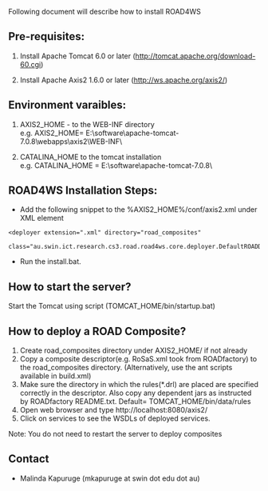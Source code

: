 Following document will describe how to install ROAD4WS

Pre-requisites:
--------------------------------------------------------

 1. Install Apache Tomcat 6.0 or later (http://tomcat.apache.org/download-60.cgi)

 2. Install Apache Axis2 1.6.0 or later (http://ws.apache.org/axis2/)

Environment varaibles:
--------------------------------------------------------

 1. AXIS2_HOME - to the WEB-INF directory  
e.g. AXIS2_HOME= E:\software\apache-tomcat-7.0.8\webapps\axis2\WEB-INF\

 2. CATALINA_HOME  to the tomcat installation  
e.g. CATALINA_HOME = E:\software\apache-tomcat-7.0.8\

ROAD4WS Installation Steps:
--------------------------------------------------------

 * Add the following snippet to the %AXIS2_HOME%/conf/axis2.xml under XML element <axisconfig name="AxisJava2.0">

```  
<deployer extension=".xml" directory="road_composites"  
          class="au.swin.ict.research.cs3.road.road4ws.core.deployer.DefaultROADDeployer"/>
```
 * Run the install.bat. 

How to start the server?
--------------------------------------------------------
Start the Tomcat using script (TOMCAT_HOME/bin/startup.bat)

How to deploy a ROAD Composite?
--------------------------------------------------------
 1. Create road_composites directory under AXIS2_HOME/ if not already  
 2. Copy a composite descriptor(e.g. RoSaS.xml took from ROADfactory) to the road_composites directory. (Alternatively, use the ant scripts available in build.xml)  
 3. Make sure the directory in which the rules(*.drl) are placed are specified correctly in the descriptor. Also copy any dependent jars as instructed by ROADfactory README.txt. Default= TOMCAT_HOME/bin/data/rules
 4. Open web browser and type http://localhost:8080/axis2/  
 5. Click on services to see the WSDLs of deployed services.

Note: You do not need to restart the server to deploy composites

Contact
--------------------------------------------------------
 * Malinda Kapuruge (mkapuruge at swin dot edu dot au)
